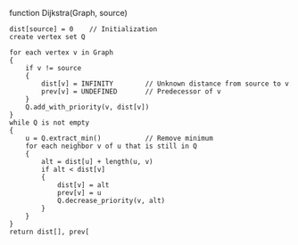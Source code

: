 function Dijkstra(Graph, source)
 
    dist[source] = 0    // Initialization
    create vertex set Q
 
    for each vertex v in Graph
    {
        if v != source
        {
            dist[v] = INFINITY        // Unknown distance from source to v
            prev[v] = UNDEFINED       // Predecessor of v
        }
        Q.add_with_priority(v, dist[v])
    }
    while Q is not empty
    {
        u = Q.extract_min()           // Remove minimum
        for each neighbor v of u that is still in Q
        {
            alt = dist[u] + length(u, v)
            if alt < dist[v]
            {
                dist[v] = alt
                prev[v] = u
                Q.decrease_priority(v, alt)
            }
        }
    }
    return dist[], prev[
